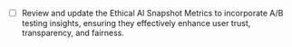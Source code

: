 - [ ] Review and update the Ethical AI Snapshot Metrics to incorporate A/B testing insights, ensuring they effectively enhance user trust, transparency, and fairness.